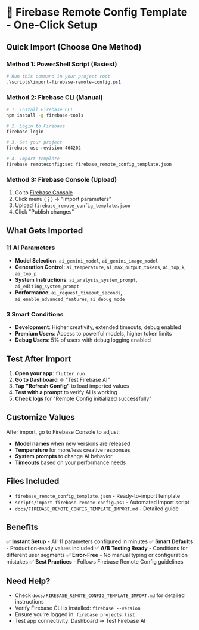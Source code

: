 # 🚀 Firebase Remote Config Template - One-Click Setup

## Quick Import (Choose One Method)

### Method 1: PowerShell Script (Easiest)

```powershell
# Run this command in your project root
.\scripts\import-firebase-remote-config.ps1
```

### Method 2: Firebase CLI (Manual)

```bash
# 1. Install Firebase CLI
npm install -g firebase-tools

# 2. Login to Firebase
firebase login

# 3. Set your project
firebase use revision-464202

# 4. Import template
firebase remoteconfig:set firebase_remote_config_template.json
```

### Method 3: Firebase Console (Upload)

1. Go to [Firebase Console](https://console.firebase.google.com/project/revision-464202/config)
2. Click menu (⋮) → "Import parameters"
3. Upload `firebase_remote_config_template.json`
4. Click "Publish changes"

## What Gets Imported

### 11 AI Parameters

- **Model Selection**: `ai_gemini_model`, `ai_gemini_image_model`
- **Generation Control**: `ai_temperature`, `ai_max_output_tokens`, `ai_top_k`, `ai_top_p`
- **System Instructions**: `ai_analysis_system_prompt`, `ai_editing_system_prompt`
- **Performance**: `ai_request_timeout_seconds`, `ai_enable_advanced_features`, `ai_debug_mode`

### 3 Smart Conditions

- **Development**: Higher creativity, extended timeouts, debug enabled
- **Premium Users**: Access to powerful models, higher token limits
- **Debug Users**: 5% of users with debug logging enabled

## Test After Import

1. **Open your app**: `flutter run`
2. **Go to Dashboard** → "Test Firebase AI"
3. **Tap "Refresh Config"** to load imported values
4. **Test with a prompt** to verify AI is working
5. **Check logs** for "Remote Config initialized successfully"

## Customize Values

After import, go to Firebase Console to adjust:

- **Model names** when new versions are released
- **Temperature** for more/less creative responses
- **System prompts** to change AI behavior
- **Timeouts** based on your performance needs

## Files Included

- `firebase_remote_config_template.json` - Ready-to-import template
- `scripts/import-firebase-remote-config.ps1` - Automated import script
- `docs/FIREBASE_REMOTE_CONFIG_TEMPLATE_IMPORT.md` - Detailed guide

## Benefits

✅ **Instant Setup** - All 11 parameters configured in minutes
✅ **Smart Defaults** - Production-ready values included
✅ **A/B Testing Ready** - Conditions for different user segments
✅ **Error-Free** - No manual typing or configuration mistakes
✅ **Best Practices** - Follows Firebase Remote Config guidelines

## Need Help?

- Check `docs/FIREBASE_REMOTE_CONFIG_TEMPLATE_IMPORT.md` for detailed instructions
- Verify Firebase CLI is installed: `firebase --version`
- Ensure you're logged in: `firebase projects:list`
- Test app connectivity: Dashboard → Test Firebase AI
